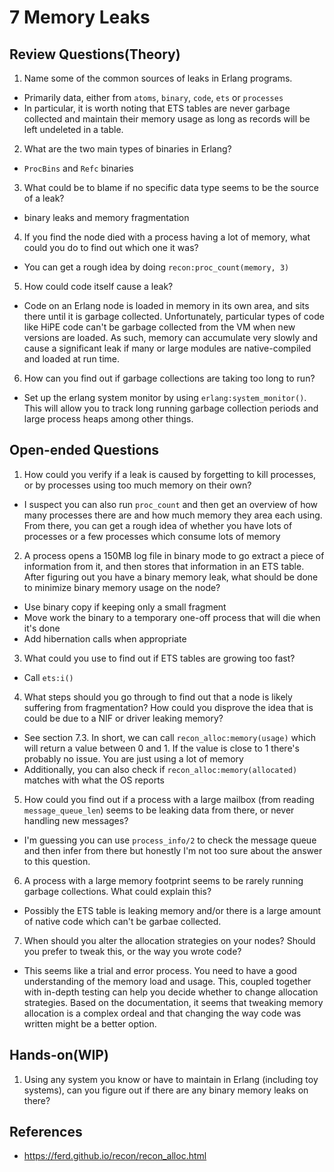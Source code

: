 # 7 Memory Leaks

## Review Questions(Theory) 

1. Name some of the common sources of leaks in Erlang programs.
- Primarily data, either from `atoms`, `binary`, `code`, `ets` or `processes`
- In particular, it is worth noting that ETS tables are never garbage collected and maintain their memory usage as long as records will be left undeleted in a table.

2. What are the two main types of binaries in Erlang?
- `ProcBins` and `Refc` binaries
  
3. What could be to blame if no specific data type seems to be the source of a leak?
- binary leaks and memory fragmentation

4. If you find the node died with a process having a lot of memory, what could you do to find out which one it was?
- You can get a rough idea by doing `recon:proc_count(memory, 3)`

5. How could code itself cause a leak?
- Code on an Erlang node is loaded in memory in its own area, and sits there until it is garbage collected. Unfortunately, particular types of code like HiPE code can't be garbage collected from the VM when new versions are loaded. As such, memory can accumulate very slowly and cause a significant leak if many or large modules are native-compiled and loaded at run time.

6. How can you find out if garbage collections are taking too long to run?
- Set up the erlang system monitor by using `erlang:system_monitor()`. This will allow you to track long running garbage collection periods and large process heaps among other things.

## Open-ended Questions

1. How could you verify if a leak is caused by forgetting to kill processes, or by processes using too much memory on their own?
- I suspect you can also run `proc_count` and then get an overview of how many processes there are and how much memory they area each using. From there, you can get a rough idea of whether you have lots of processes or a few processes which consume lots of memory

2. A process opens a 150MB log file in binary mode to go extract a piece of information from it, and then stores that information in an ETS table. After figuring out you have a binary memory leak, what should be done to minimize binary memory usage on the node?
- Use binary copy  if keeping only a small fragment
- Move work the binary to a temporary one-off process that will die when it's done
- Add hibernation calls when appropriate

3. What could you use to find out if ETS tables are growing too fast?
- Call `ets:i()`

4. What steps should you go through to find out that a node is likely suffering from fragmentation? How could you disprove the idea that is could be due to a NIF or driver leaking memory?
- See section 7.3. In short, we can call `recon_alloc:memory(usage)` which will return a value between 0 and 1. If the value is close to 1 there's probably no issue. You are just using a lot of memory
- Additionally, you can also check if `recon_alloc:memory(allocated)` matches with what the OS reports

5. How could you find out if a process with a large mailbox (from reading `message_queue_len`) seems to be leaking data from there, or never handling new messages?
- I'm guessing you can use `process_info/2` to check the message queue and then infer from there but honestly I'm not too sure about the answer to this question.

6. A process with a large memory footprint seems to be rarely running garbage collections. What could explain this?
- Possibly the ETS table is leaking memory and/or there is a large amount of native code which can't be garbae collected.

7. When should you alter the allocation strategies on your nodes? Should you prefer to tweak this, or the way you wrote code?
- This seems like a trial and error process. You need to have a good understanding of the memory load and usage. This, coupled together with in-depth testing can help you decide whether to change allocation strategies. Based on the documentation, it seems that tweaking memory allocation is a complex ordeal and that changing the way code was written might be a better option. 


## Hands-on(WIP)
1. Using any system you know or have to maintain in Erlang (including toy systems), can you figure out if there are any binary memory leaks on there?


## References
- https://ferd.github.io/recon/recon_alloc.html
